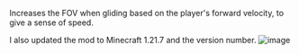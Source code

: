 Increases the FOV when gliding based on the player's forward velocity, to give a sense of speed.

I also updated the mod to Minecraft 1.21.7 and the version number.
![image](https://github.com/user-attachments/assets/bb4cbc30-293f-4955-a527-62b0384fe324)
